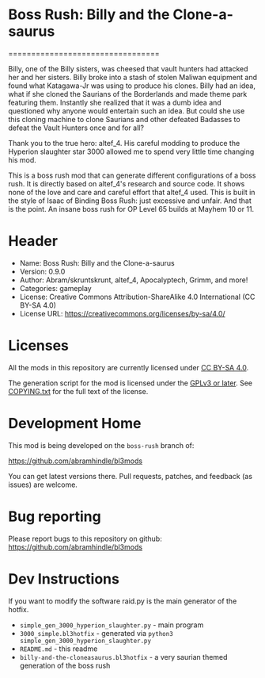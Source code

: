 # Boss Rush: Billy and the Clone-a-saurus
=================================

Billy, one of the Billy sisters, was cheesed that vault hunters had attacked her and her sisters. Billy broke into a stash of stolen Maliwan equipment and found what Katagawa-Jr was using to produce his clones. Billy had an idea, what if she cloned the Saurians of the Borderlands and made theme park featuring them. Instantly she realized that it was a dumb idea and questioned why anyone would entertain such an idea. But could she use this cloning machine to clone Saurians and other defeated Badasses to defeat the Vault Hunters once and for all?

Thank you to the true hero: altef_4. His careful modding to produce the Hyperion slaughter star 3000 allowed me to spend very little time changing his mod.

This is a boss rush mod that can generate different configurations of a boss rush. It is directly based on altef_4's research and source code. It shows none of the love and care and careful effort that altef_4 used. This is built in the style of Isaac of Binding Boss Rush: just excessive and unfair. And that is the point. An insane boss rush for OP Level 65 builds at Mayhem 10 or 11.

Header
======
* Name: Boss Rush: Billy and the Clone-a-saurus
* Version: 0.9.0
* Author: Abram/skruntskrunt, altef_4, Apocalyptech, Grimm, and more!
* Categories: gameplay
* License: Creative Commons Attribution-ShareAlike 4.0 International (CC BY-SA 4.0)
* License URL: https://creativecommons.org/licenses/by-sa/4.0/

Licenses
========

All the mods in this repository are currently licensed under
[CC BY-SA 4.0](https://creativecommons.org/licenses/by-sa/4.0/).

The generation script for the mod is licensed under the
[GPLv3 or later](https://www.gnu.org/licenses/quick-guide-gplv3.html).
See [COPYING.txt](../../COPYING.txt) for the full text of the license.

Development Home
================

This mod is being developed on the `boss-rush` branch of:

https://github.com/abramhindle/bl3mods

You can get latest versions there. Pull requests, patches, and
feedback (as issues) are welcome.

Bug reporting
=============

Please report bugs to this repository on github: https://github.com/abramhindle/bl3mods


Dev Instructions
================

If you want to modify the software raid.py is the main generator of the hotfix.

* `simple_gen_3000_hyperion_slaughter.py` - main program
* `3000_simple.bl3hotfix` - generated via `python3 simple_gen_3000_hyperion_slaughter.py`
* `README.md` - this readme
* `billy-and-the-cloneasaurus.bl3hotfix` - a very saurian themed generation of the boss rush
